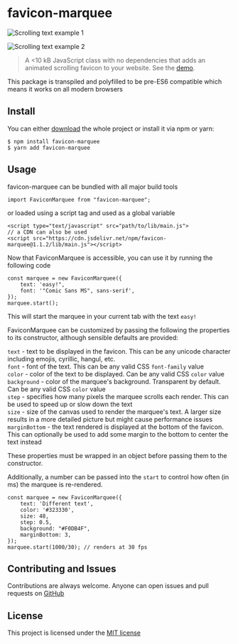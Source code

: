 # favicon-marquee
![Scrolling text example 1](https://i.imgur.com/o3f9cWL.gif)
  
![Scrolling text example 2](https://i.imgur.com/OFJRjuK.gif)

> A <10 kB JavaScript class with no dependencies that adds an animated scrolling
> favicon to your website.
> See the [demo](https://laane.xyz/favicon/example1.html).

This package is transpiled and polyfilled to be pre-ES6 compatible which means it 
works on all modern browsers

## Install

You can either [download](https://github.com/StenAL/favicon-marquee/archive/master.zip)
the whole project or install it via npm or yarn:

```
$ npm install favicon-marquee
$ yarn add favicon-marquee
```

## Usage
favicon-marquee can be bundled with all major build tools                           

```
import FaviconMarquee from "favicon-marquee";
```
or loaded using a script tag and used as a global variable
```
<script type="text/javascript" src="path/to/lib/main.js">
// a CDN can also be used
<script src="https://cdn.jsdelivr.net/npm/favicon-marquee@1.1.2/lib/main.js"></script>
```


Now that FaviconMarquee is accessible, you can use it by running the following code
```
const marquee = new FaviconMarquee({
    text: 'easy!",
    font: '"Comic Sans MS", sans-serif',
});
marquee.start();
```
This will start the marquee in your current tab with the text `easy!`

FaviconMarquee can be customized by passing the following the properties
 to its constructor, although sensible defaults are provided:
 
`text` - text to be displayed in the favicon. This can be any unicode character 
including emojis, cyrillic, hangul, etc.  
`font` - font of the text. This can be any valid CSS `font-family` value  
`color` - color of the text to be displayed. Can be any valid CSS `color` value  
`background` - color of the marquee's background. Transparent by default. Can be
any valid CSS `color` value  
`step` - specifies how many pixels the marquee scrolls each render. This can be used
to speed up or slow down the text  
`size` - size of the canvas used to render the marquee's text. A larger size results in
a more detailed picture but might cause performance issues  
`marginBottom` - the text rendered is displayed at the bottom of the favicon. This
can optionally be used to add some margin to the bottom to center the text instead  

These properties must be wrapped in an object before passing them to the constructor.

Additionally, a number can be passed into the `start` to control how often (in ms) the 
marquee is re-rendered.

```
const marquee = new FaviconMarquee({
    text: 'Different text',
    color: '#323330',
    size: 48,
    step: 0.5,
    background: "#F0DB4F",
    marginBottom: 3,
});
marquee.start(1000/30); // renders at 30 fps
```
## Contributing and Issues
Contributions are always welcome. Anyone can open issues and
 pull requests on [GitHub](https://github.com/StenAL/favicon-marquee) 

## License
This project is licensed under the [MIT license](https://github.com/StenAL/favicon-marquee/blob/master/LICENSE)

